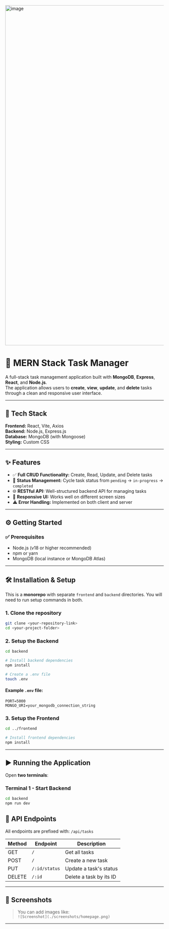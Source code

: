 <img width="1919" height="1079" alt="image" src="https://github.com/user-attachments/assets/73a12c86-50dc-4157-bda2-d00e690be2ae" />


# 📝 MERN Stack Task Manager

A full-stack task management application built with **MongoDB**, **Express**, **React**, and **Node.js**.  
The application allows users to **create**, **view**, **update**, and **delete** tasks through a clean and responsive user interface.

---

## 🚀 Tech Stack

**Frontend:** React, Vite, Axios  
**Backend:** Node.js, Express.js  
**Database:** MongoDB (with Mongoose)  
**Styling:** Custom CSS

---

## ✨ Features

- ✅ **Full CRUD Functionality:** Create, Read, Update, and Delete tasks  
- 🔁 **Status Management:** Cycle task status from `pending` → `in-progress` → `completed`  
- 🌐 **RESTful API:** Well-structured backend API for managing tasks  
- 📱 **Responsive UI:** Works well on different screen sizes  
- ⚠️ **Error Handling:** Implemented on both client and server  

---

## ⚙️ Getting Started

### ✅ Prerequisites

- Node.js (v18 or higher recommended)  
- npm or yarn  
- MongoDB (local instance or MongoDB Atlas)  

---

## 🛠️ Installation & Setup

This is a **monorepo** with separate `frontend` and `backend` directories. You will need to run setup commands in both.

### 1. Clone the repository

```bash
git clone <your-repository-link>
cd <your-project-folder>
```

### 2. Setup the Backend

```bash
cd backend

# Install backend dependencies
npm install

# Create a .env file
touch .env
```

#### Example `.env` file:

```
PORT=5000
MONGO_URI=your_mongodb_connection_string
```

### 3. Setup the Frontend

```bash
cd ../frontend

# Install frontend dependencies
npm install
```

---

## ▶️ Running the Application

Open **two terminals**:

### Terminal 1 - Start Backend

```bash
cd backend
npm run dev
```


## 📡 API Endpoints

All endpoints are prefixed with: `/api/tasks`

| Method | Endpoint         | Description                  |
|--------|------------------|------------------------------|
| GET    | `/`              | Get all tasks                |
| POST   | `/`              | Create a new task            |
| PUT    | `/:id/status`    | Update a task's status       |
| DELETE | `/:id`           | Delete a task by its ID      |

---

## 📸 Screenshots

<!-- Add screenshot image tags here -->
> You can add images like:  
> `![Screenshot](./screenshots/homepage.png)`

---

